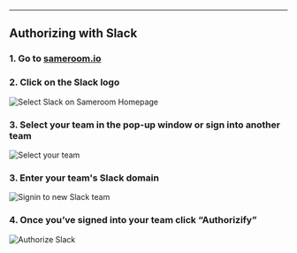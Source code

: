 ---

## Authorizing with Slack

### 1. Go to <a href="https://sameroom.io" target="_blank">sameroom.io</a>

### 2. Click on the Slack logo
![Select Slack on Sameroom Homepage](https://in.kato.im/c8e64565780f6a93e7b78d70bba93f0e185d0c87199736f14f961fea3d7ed5f8/Sameroom%20Select%20Slack.png)


### 3. Select your team in the pop-up window or sign into another team
![Select your team](https://in.kato.im/240cbcbb342402312fa7151b4bd2e675c6e382bfcfd53d0fc237fff2ea31ede/Sameroom%20Select%20Slack%20Team%20copy.png)

### 3. Enter your team's Slack domain
![Signin to new Slack team](https://in.kato.im/10379f2630790171ee7481203b2df6f0fcf091465f6781026dd85bc55d0fbc93/68747470733a2f2f696e2e6b61746f2e696d2f346163653461626561626539653762316138623263316332353763373162343434666562646333316231323065663761663162633535336637373832656465652f53616d65726f6f6d253230536c61636b2532305369676e253230496e2e706e67.png)

### 4. Once you’ve signed into your team click “Authorizify”
![Authorize Slack](https://in.kato.im/87ae75b3e8b55eb5a119eaa24ec391de561c3869bdb3855a8c9a71bcba5cb155/Sameroom%20Authorize%20Slack%20copy.png)
